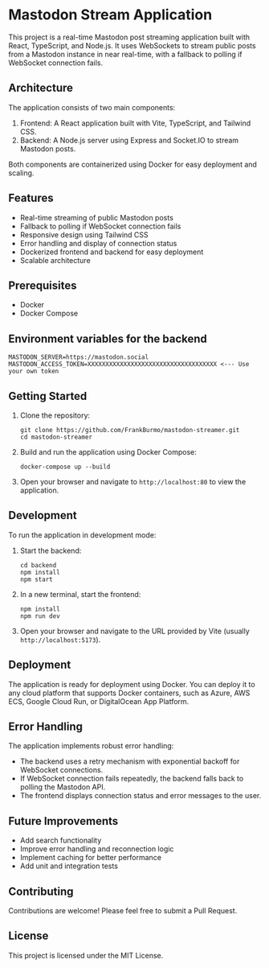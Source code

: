 # Mastodon Stream Application

This project is a real-time Mastodon post streaming application built with React, TypeScript, and Node.js. It uses WebSockets to stream public posts from a Mastodon instance in near real-time, with a fallback to polling if WebSocket connection fails.

## Architecture

The application consists of two main components:

1. Frontend: A React application built with Vite, TypeScript, and Tailwind CSS.
2. Backend: A Node.js server using Express and Socket.IO to stream Mastodon posts.

Both components are containerized using Docker for easy deployment and scaling.

## Features

- Real-time streaming of public Mastodon posts
- Fallback to polling if WebSocket connection fails
- Responsive design using Tailwind CSS
- Error handling and display of connection status
- Dockerized frontend and backend for easy deployment
- Scalable architecture

## Prerequisites

- Docker
- Docker Compose

## Environment variables for the backend

```
MASTODON_SERVER=https://mastodon.social
MASTODON_ACCESS_TOKEN=XXXXXXXXXXXXXXXXXXXXXXXXXXXXXXXXXXXX <--- Use your own token
```

## Getting Started

1. Clone the repository:
   ```
   git clone https://github.com/FrankBurmo/mastodon-streamer.git
   cd mastodon-streamer
   ```

2. Build and run the application using Docker Compose:
   ```
   docker-compose up --build
   ```

3. Open your browser and navigate to `http://localhost:80` to view the application.

## Development

To run the application in development mode:

1. Start the backend:
   ```
   cd backend
   npm install
   npm start
   ```

2. In a new terminal, start the frontend:
   ```
   npm install
   npm run dev
   ```

3. Open your browser and navigate to the URL provided by Vite (usually `http://localhost:5173`).

## Deployment

The application is ready for deployment using Docker. You can deploy it to any cloud platform that supports Docker containers, such as Azure, AWS ECS, Google Cloud Run, or DigitalOcean App Platform.

## Error Handling

The application implements robust error handling:

- The backend uses a retry mechanism with exponential backoff for WebSocket connections.
- If WebSocket connection fails repeatedly, the backend falls back to polling the Mastodon API.
- The frontend displays connection status and error messages to the user.

## Future Improvements

- Add search functionality
- Improve error handling and reconnection logic
- Implement caching for better performance
- Add unit and integration tests

## Contributing

Contributions are welcome! Please feel free to submit a Pull Request.

## License

This project is licensed under the MIT License.
